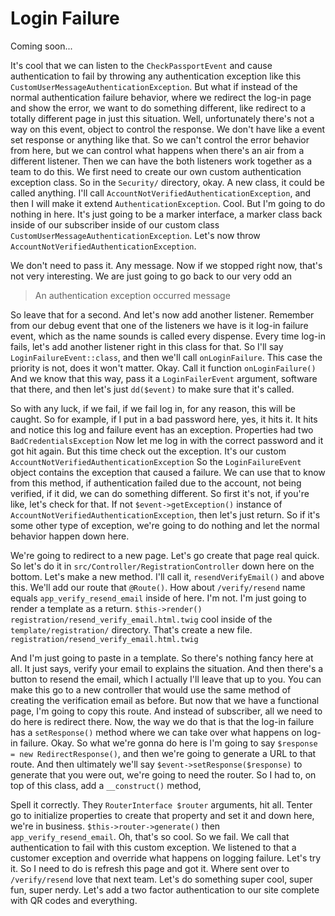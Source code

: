 # Login Failure

Coming soon...

It's cool that we can listen to the `CheckPassportEvent` and cause authentication to
fail by throwing any authentication exception like this 
`CustomUserMessageAuthenticationException`. But what if instead of the normal authentication failure
behavior, where we redirect the log-in page and show the error, we want to do
something different, like redirect to a totally different page in just this
situation. Well, unfortunately there's not a way on this event, object to control the
response. We don't have like a event set response or anything like that. So we can't
control the error behavior from here, but we can control what happens when there's an
air from a different listener. Then we can have the both listeners work together as a
team to do this. We first need to create our own custom authentication exception
class. So in the `Security/` directory, okay. A new class, it could be called anything.
I'll call `AccountNotVerifiedAuthenticationException`, and then I will make it
extend `AuthenticationException`. Cool. But I'm going to do nothing in here. It's just
going to be a marker interface, a marker class back inside of our subscriber inside
of our custom class `CustomUserMessageAuthenticationException`. Let's now throw
`AccountNotVerifiedAuthenticationException`.

We don't need to pass it. Any message. Now if we stopped right now, that's not very
interesting. We are just going to go back to our very odd an 

>An authentication exception occurred message
 
So leave that for a second. And let's now add another
listener. Remember from our debug event that one of the listeners we have is it
log-in failure event, which as the name sounds is called every dispense. Every time
log-in fails, let's add another listener right in this class for that. So I'll say
`LoginFailureEvent::class`, and then we'll call `onLoginFailure`. This
case the priority is not, does it won't matter. Okay. Call it function `onLoginFailure()`
And we know that this way, pass it a `LoginFailerEvent` argument,
software that there, and then let's just `dd($event)` to make sure that it's called.

So with any luck, if we fail, if we fail log in, for any reason, this will be caught.
So for example, if I put in a bad password here, yes, it hits it. It hits and notice
this log and failure event has an exception. Properties had two `BadCredentialsException`
Now let me log in with the correct password and it got hit again. But this
time check out the exception. It's our custom `AccountNotVerifiedAuthenticationException`
So the `LoginFailureEvent` object contains the exception that caused a
failure. We can use that to know from this method, if authentication failed due to
the account, not being verified, if it did, we can do something different. So first
it's not, if you're like, let's check for that. If not `$event->getException()`
instance of `AccountNotVerifiedAuthenticationException`, then let's just return. So if it's some
other type of exception, we're going to do nothing and let the normal behavior happen
down here.

We're going to redirect to a new page. Let's go create that page real quick. So let's
do it in `src/Controller/RegistrationController` down here on the bottom. Let's
make a new method. I'll call it, `resendVerifyEmail()` and above this. We'll add our
route that `@Route()`. How about `/verify/resend` name equals `app_verify_resend_email` inside
of here. I'm not. I'm just going to render a template as a return. `$this->render()`
`registration/resend_verify_email.html.twig` cool inside of the 
`template/registration/` directory. That's create a new file.
`registration/resend_verify_email.html.twig`

And I'm just going to paste in a template. So there's nothing fancy here at all. It
just says, verify your email to explains the situation. And then there's a button to
resend the email, which I actually I'll leave that up to you. You can make this go to
a new controller that would use the same method of creating the verification email as
before. But now that we have a functional page, I'm going to copy this route. And
instead of subscriber, all we need to do here is redirect there. Now, the way we do
that is that the log-in failure has a `setResponse()` method where we can take over what
happens on log-in failure. Okay. So what we're gonna do here is I'm going to say
`$response = new RedirectResponse()`, and then we're going to generate a URL to that
route. And then ultimately we'll say `$event->setResponse($response)`
to generate that you were out, we're going to need the router. So I had to,
on top of this class, add a `__construct()` method,

Spell it correctly. They `RouterInterface $router` arguments, hit all. Tenter go to
initialize properties to create that property and set it and down here, we're in
business. `$this->router->generate()` then `app_verify_resend_email`. Oh, that's so cool. So
we fail. We call that authentication to fail with this custom exception. We listened
to that a customer exception and override what happens on logging failure. Let's try
it. So I need to do is refresh this page and got it. Where sent over to 
`/verify/resend` love that next team. Let's do something super cool, super fun, super nerdy.
Let's add a two factor authentication to our site complete with QR codes and
everything.


